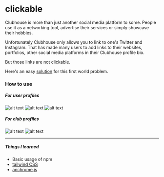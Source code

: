# clickable

Clubhouse is more than just another social media platform to some. People use it as a networking tool, advertise their services or simply showcase their hobbies.

Unfortunately Clubhouse only allows you to link to one's Twitter and Instagram. That has made many users to add links to their websites, portfolios, other social media platforms in their Clubhouse profile bio.

But those links are not clickable.

Here's an easy [solution](https://isuru-nanayakkara.github.io/clickable/) for this first world problem.

### How to use

##### For user profiles
![alt text](https://github.com/Isuru-Nanayakkara/clickable/blob/main/screenshots/user-1.png "User: step 1")
![alt text](https://github.com/Isuru-Nanayakkara/clickable/blob/main/screenshots/user-2.png "User: step 2")
![alt text](https://github.com/Isuru-Nanayakkara/clickable/blob/main/screenshots/user-3.png "User: step 3")

##### For club profiles
![alt text](https://github.com/Isuru-Nanayakkara/clickable/blob/main/screenshots/club-1.png "Club: step 1")
![alt text](https://github.com/Isuru-Nanayakkara/clickable/blob/main/screenshots/club-2.png "Club: step 2")


***

##### Things I learned

- Basic usage of npm
- [tailwind CSS](https://tailwindcss.com)
- [anchrome.js](https://alexcorvi.github.io/anchorme.js/)
